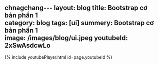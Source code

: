 chnagchang---
layout: blog
title: Bootstrap cơ bản phần 1  
category: blog
tags: [ui]
summery: Bootstrap cơ bản phần 1   
image: /images/blog/ui.jpeg
youtubeId: 2xSwAsdcwLo
---
 

{% include youtubePlayer.html id=page.youtubeId %}